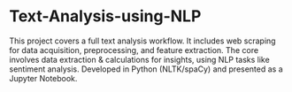 # Text-Analysis-using-NLP
This project covers a full text analysis workflow. It includes web scraping for data acquisition, preprocessing, and feature extraction. The core involves data extraction &amp; calculations for insights, using NLP tasks like sentiment analysis. Developed in Python (NLTK/spaCy) and presented as a Jupyter Notebook.
